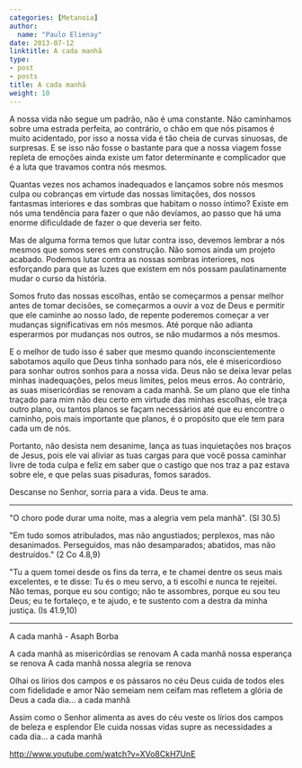 ```yaml
---
categories: [Metanoia]
author:
  name: "Paulo Elienay"
date: 2013-07-12
linktitle: A cada manhã
type:
- post
- posts
title: A cada manhã
weight: 10
---
```

A nossa vida não segue um padrão, não é uma constante. Não caminhamos sobre uma estrada perfeita, ao contrário, o chão em que nós pisamos é muito acidentado, por isso a nossa vida é tão cheia de curvas sinuosas, de surpresas. E se isso não fosse o bastante para que a nossa viagem fosse repleta de emoções ainda existe um fator determinante e complicador que é a luta que travamos contra nós mesmos.

Quantas vezes nos achamos inadequados e lançamos sobre nós mesmos culpa ou cobranças em virtude das nossas limitações, dos nossos fantasmas interiores e das sombras que habitam o nosso íntimo? Existe em nós uma tendência para fazer o que não devíamos, ao passo que há uma enorme dificuldade de fazer o que deveria ser feito.

Mas de alguma forma temos que lutar contra isso, devemos lembrar a nós mesmos que somos seres em construção. Não somos ainda um projeto acabado. Podemos lutar contra as nossas sombras interiores, nos esforçando para que as luzes que existem em nós possam paulatinamente mudar o curso da história.

Somos fruto das nossas escolhas, então se começarmos a pensar melhor antes de tomar decisões, se começarmos a ouvir a voz de Deus e permitir que ele caminhe ao nosso lado, de repente poderemos começar a ver mudanças significativas em nós mesmos. Até porque não adianta esperarmos por mudanças nos outros, se não mudarmos a nós mesmos.

E o melhor de tudo isso é saber que mesmo quando inconscientemente sabotamos aquilo que Deus tinha sonhado para nós, ele é misericordioso para sonhar outros sonhos para a nossa vida. Deus não se deixa levar pelas minhas inadequações, pelos meus limites, pelos meus erros. Ao contrário, as suas misericórdias se renovam a cada manhã. Se um plano que ele tinha traçado para mim não deu certo em virtude das minhas escolhas, ele traça outro plano, ou tantos planos se façam necessários até que eu encontre o caminho, pois mais importante que planos, é o propósito que ele tem para cada um de nós.

Portanto, não desista nem desanime, lança as tuas inquietações nos braços de Jesus, pois ele vai aliviar as tuas cargas para que você possa caminhar livre de toda culpa e feliz em saber que o castigo que nos traz a paz estava sobre ele, e que pelas suas pisaduras, fomos sarados.

Descanse no Senhor, sorria para a vida. Deus te ama.

__________________________________________________

"O choro pode durar uma noite, mas a alegria vem pela manhã". (Sl 30.5)

"Em tudo somos atribulados, mas não angustiados; perplexos, mas não desanimados. Perseguidos, mas não desamparados; abatidos, mas não destruídos." (2 Co 4.8,9)

"Tu a quem tomei desde os fins da terra, e te chamei dentre os seus mais excelentes, e te disse: Tu és o meu servo, a ti escolhi e nunca te rejeitei. Não temas, porque eu sou contigo; não te assombres, porque eu sou teu Deus; eu te fortaleço, e te ajudo, e te sustento com a destra da minha justiça. (Is 41.9,10)
__________________________________________________

A cada manhã - Asaph Borba

A cada manhã as misericórdias se renovam
A cada manhã nossa esperança se renova
A cada manhã nossa alegria se renova

Olhai os lírios dos campos
e os pássaros no céu
Deus cuida de todos eles
com fidelidade e amor
Não semeiam nem ceifam
mas refletem a glória de Deus
a cada dia... a cada manhã

Assim como o Senhor
alimenta as aves do céu
veste os lírios dos campos
de beleza e esplendor
Ele cuida nossas vidas
supre as necessidades
a cada dia... a cada manhã

http://www.youtube.com/watch?v=XVo8CkH7UnE
